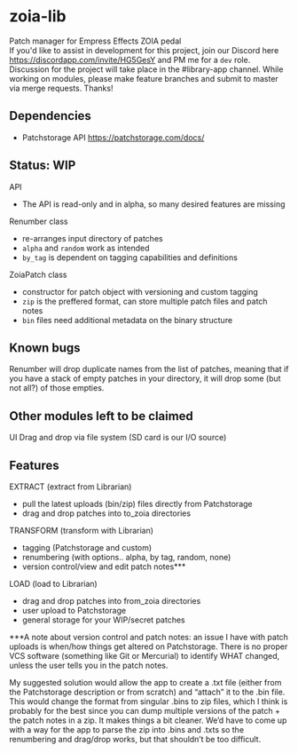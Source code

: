 # zoia-lib
Patch manager for Empress Effects ZOIA pedal  
If you'd like to assist in development for this project, join our Discord here https://discordapp.com/invite/HG5GesY and PM me for a `dev` role. Discussion for the project will take place in the #library-app channel. While working on modules, please make feature branches and submit to master via merge requests. Thanks!

## Dependencies
- Patchstorage API https://patchstorage.com/docs/

## Status: WIP
API
- The API is read-only and in alpha, so many desired features are missing

Renumber class
- re-arranges input directory of patches
- `alpha` and `random` work as intended
- `by_tag` is dependent on tagging capabilities and definitions

ZoiaPatch class
- constructor for patch object with versioning and custom tagging
- `zip` is the preffered format, can store multiple patch files and patch notes
- `bin` files need additional metadata on the binary structure

## Known bugs
Renumber will drop duplicate names from the list of patches, meaning that if you have a stack of empty patches in your directory, it will drop some (but not all?) of those empties.

## Other modules left to be claimed
UI
Drag and drop via file system (SD card is our I/O source)

## Features
EXTRACT (extract from Librarian)
- pull the latest uploads (bin/zip) files directly from Patchstorage
- drag and drop patches into to_zoia directories

TRANSFORM (transform with Librarian)
- tagging (Patchstorage and custom)
- renumbering (with options.. alpha, by tag, random, none)
- version control/view and edit patch notes***

LOAD (load to Librarian)
- drag and drop patches into from_zoia directories
- user upload to Patchstorage
- general storage for your WIP/secret patches

***A note about version control and patch notes: an issue I have with patch uploads is when/how things get altered on Patchstorage. There is no proper VCS software (something like Git or Mercurial) to identify WHAT changed, unless the user tells you in the patch notes.

My suggested solution would allow the app to create a .txt file (either from the Patchstorage description or from scratch) and “attach” it to the .bin file. This would change the format from singular .bins to zip files, which I think is probably for the best since you can dump multiple versions of the patch + the patch notes in a zip. It makes things a bit cleaner. We’d have to come up with a way for the app to parse the zip into .bins and .txts so the renumbering and drag/drop works, but that shouldn’t be too difficult.
